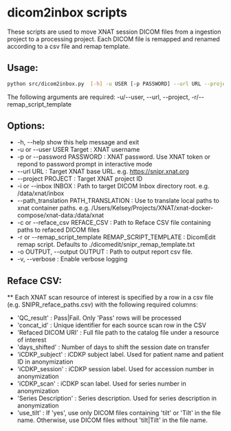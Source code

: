 # dicom2inbox scripts 
These scripts are used to move XNAT session DICOM files from a ingestion project to a processing project. Each DICOM file is remapped and renamed according to a csv file and remap template.

## Usage:
```bash
python src/dicom2inbox.py  [-h] -u USER [-p PASSWORD] --url URL --project PROJECT [-i INBOX] [--path_translation PATH_TRANSLATION] -c REFACE_CSV -r REMAP_SCRIPT_TEMPLATE [-o OUTPUT] [-v]

```
The following arguments are required: -u/--user, --url, --project, -r/--remap_script_template

## Options:
* -h, --help            show this help message and exit
*  -u or --user USER  Target : XNAT username
*  -p or --password PASSWORD : XNAT password. Use XNAT token or repond to password prompt in interactive mode
*  --url URL                 : Target XNAT base URL. e.g. https://snipr.xnat.org
*  --project PROJECT         : Target XNAT project ID
*  -i or --inbox INBOX       : Path to target DICOM Inbox directory root. e.g. /data/xnat/inbox
*  --path_translation PATH_TRANSLATION : Use to translate local paths to xnat container paths. e.g. /Users/Kelsey/Projects/XNAT/xnat-docker-compose/xnat-data:/data/xnat
*  -c or --reface_csv REFACE_CSV : Path to Reface CSV file containing paths to refaced DICOM files
*  -r or --remap_script_template REMAP_SCRIPT_TEMPLATE : DicomEdit remap script. Defaults to ./dicomedit/snipr_remap_template.txt
*  -o OUTPUT, --output OUTPUT : Path to output report csv file.
*  -v, --verbose              : Enable verbose logging


## Reface CSV:
** Each XNAT scan resource of interest is specified by a row in a csv file (e.g. SNIPR_reface_paths.csv) with the following required columns:
* 'QC_result' : Pass|Fail. Only 'Pass' rows will be processed
* 'concat_id' : Unique identifier for each source scan row in the CSV
* 'Refaced DICOM URI' : Full file path to the catalog file under a resource of interest
* 'days_shifted' : Number of days to shift the session date on transfer
* 'iCDKP_subject' : iCDKP subject label. Used for patient name and patient ID in anonymization
* 'iCDKP_session' : iCDKP session label. Used for accession number in anonymization
* 'iCDKP_scan' : iCDKP scan label. Used for series number in anonymization
* 'Series Description' : Series description. Used for series description in anonymization
* 'use_tilt' : If 'yes', use only DICOM files containing 'tilt' or 'Tilt' in the file name. Otherwise, use DICOM files without 'tilt|Tilt' in the file name.



